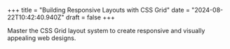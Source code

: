 +++
title = "Building Responsive Layouts with CSS Grid"
date = "2024-08-22T10:42:40.940Z"
draft = false
+++

  Master the CSS Grid layout system to create responsive and visually appealing web designs.
        